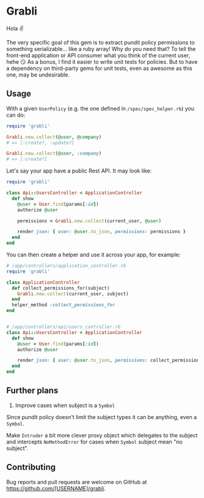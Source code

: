 # Grabli

Hola :v:

The very specific goal of this gem is to extract pundit policy permissions to something serializable... like a ruby array! Why do you need that? To tell the front-end application or API consumer what you think of the current user, hehe :smirk: As a bonus, I find it easier to write unit tests for policies. But to have a dependency on third-party gems for unit tests, even as awesome as this one, may be undesirable.

## Usage

With a given `UserPolicy` (e.g. the one defined in `/spec/spec_helper.rb`) you can do:

```ruby
require 'grabli'

Grabli.new.collect(@user, @company)
# => [:create?, :update?]

Grabli.new.collect(@user, :company)
# => [:create?]
```

Let's say your app have a public Rest API. It may look like:

```ruby
require 'grabli'

class Api::UsersController < ApplicationController
  def show
    @user = User.find(params[:id])
    authorize @user

    permissions = Grabli.new.collect(current_user, @user)

    render json: { user: @user.to_json, permissions: permissions }
  end
end
```

You can then create a helper and use it across your app, for example:

```ruby
# /app/controllers/application_controller.rb
require 'grabli'

class ApplicationController
  def collect_permissions_for(subject)
    Grabli.new.collect(current_user, subject)
  end
  helper_method :collect_permissions_for
end


# /app/controllers/api/users_controller.rb
class Api::UsersController < ApplicationController
  def show
    @user = User.find(params[:id])
    authorize @user

    render json: { user: @user.to_json, permissions: collect_permissions_for(@user) }
  end
end
```

## Further plans

1) Improve cases when subject is a `Symbol`

Since pundit policy doesn't limit the subject types it can be anything, even a `Symbol`.

Make `Intruder` a bit more clever proxy object which delegates to the subject and intercepts `NoMethodError` for cases when `Symbol` subject mean "no subject".

## Contributing

Bug reports and pull requests are welcome on GitHub at https://github.com/[USERNAME]/grabli.
